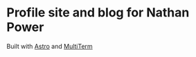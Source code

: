 # Profile site and blog for Nathan Power

Built with [Astro](https://astro.build/) and [MultiTerm](https://github.com/stelcodes/multiterm-astro)
